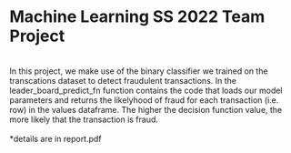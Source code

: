 # Machine Learning SS 2022 Team Project
<br>
In this project, we make use of the binary classifier we trained on the transcations dataset to detect fraudulent transactions.
In the leader_board_predict_fn function contains the code that loads our model parameters and returns the likelyhood of fraud for each transaction (i.e. row) in the values dataframe. The higher the decision function value, the more likely that the transaction is fraud. 
<br><br>
*details are in report.pdf

